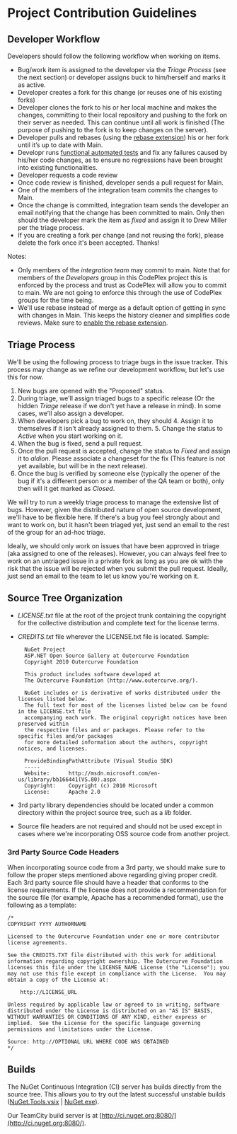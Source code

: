 ﻿# Project Contribution Guidelines

## Developer Workflow

Developers should follow the following workflow when working on items.

* Bug/work item is assigned to the developer via the *Triage Process* (see the next section) or developer assigns buck to him/herself and marks it as active. 
* Developer creates a fork for this change (or reuses one of his existing forks) 
* Developer clones the fork to his or her local machine and makes the changes, committing to their local repository and pushing to the fork on their server as needed. This can continue until all work is finished (The purpose of pushing to the fork is to keep changes on the server). 
* Developer pulls and rebases (using the <a title="Rebase Extension" href="http://hgtip.com/tips/advanced/2010-02-11-merging-mq-patches-with-rebase/">rebase extension</a>) his or her fork until it&rsquo;s up to date with Main. 
* Developr runs [functional automated tests](Functional-Testing.md) and fix any failures caused by his/her code changes, as to ensure no regressions have been brought into existing functionalities. 
* Developer requests a code review 
* Once code review is finished, developer sends a pull request for Main. 
* One of the members of the integration team commits the changes to Main. 
* Once the change is committed, integration team sends the developer an email notifying that the change has been committed to main. 
Only then should the developer mark the item as *fixed* and assign it to Drew Miller per the triage process. 
* If you are creating a fork per change (and not reusing the fork), please delete the fork once it's been accepted. Thanks! 

Notes:

* Only members of the *integration team* may commit to main. Note that for members of the *Developers* group in this 
CodePlex project this is enforced by the process and trust as CodePlex will allow you to commit to main. We are not going to 
enforce this through the use of CodePlex groups for the time being. 
* We'll use rebase instead of merge as a default option of getting in sync with changes in Main. This keeps the history 
cleaner and simplifies code reviews. Make sure to 
<a title="Enable the rebase extension" href="http://hgtip.com/tips/advanced/2010-02-11-merging-mq-patches-with-rebase/">enable 
the rebase extension</a>. 

## Triage Process

We'll be using the following process to triage bugs in the issue tracker. This process may change as we refine our development workflow, but let's use this for now.

1. New bugs are opened with the "Proposed" status. 
2. During triage, we'll assign triaged bugs to a specific release (Or the hidden *Triage* release if we don't yet have a release in mind). In some cases, we'll also assign a developer. 
3. When developers pick a bug to work on, they should
    4. Assign it to themselves if it isn't already assigned to them. 
    5. Change the status to *Active* when you start working on it. 
1. When the bug is fixed, send a pull request. 
2. Once the pull request is accepted, change the status to *Fixed* and assign it to *aldion*. Please associate a changeset for the fix (This feature is not yet available, but will be in the next release).&nbsp; 
3. Once the bug is verified by someone else (typically the opener of the bug if it's a different person 
or a member of the QA team or both), only then will it get marked as *Closed*.

We will try to run a weekly triage process to manage the extensive list of bugs. 
However, given the distributed nature of open source development, we'll have to be flexible here. 
If there's a bug you feel strongly about and want to work on, but it hasn't been triaged yet, 
just send an email to the rest of the group for an ad-hoc triage.

Ideally, we should only work on issues that have been approved in triage (aka assigned to one of the releases). 
However, you can always feel free to work on an untriaged issue in a private fork as long as you are ok with the risk 
that the issue will be rejected when you submit the pull request. Ideally, 
just send an email to the team to let us know you're working on it.

## Source Tree Organization

* *LICENSE.txt* file at the root of the project trunk containing the copyright for the collective distribution and complete text for the license terms. 
* *CREDITS.txt* file wherever the LICENSE.txt file is located. Sample:

        NuGet Project
        ASP.NET Open Source Gallery at Outercurve Foundation
        Copyright 2010 Outercurve Foundation

        This product includes software developed at
        The Outercurve Foundation (http://www.outercurve.org/).

        NuGet includes or is derivative of works distributed under the licenses listed below. 
        The full text for most of the licenses listed below can be found in the LICENSE.txt file 
        accompanying each work. The original copyright notices have been preserved within 
        the respective files and or packages. Please refer to the specific files and/or packages 
        for more detailed information about the authors, copyright notices, and licenses.

        ProvideBindingPathAttribute (Visual Studio SDK)
        ----- 
        Website:      http://msdn.microsoft.com/en-us/library/bb166441(VS.80).aspx 
        Copyright:    Copyright (c) 2010 Microsoft
        License:      Apache 2.0

* 3rd party library dependencies should be located under a common directory within the project source tree, such as a *lib* folder. 
* Source file headers are not required and should not be used except in cases where we're incorporating OSS source code from another project. 

### 3rd Party Source Code Headers

When incorporating source code from a 3rd party, we should make sure to follow the proper steps mentioned above regarding giving proper credit. Each 3rd party source file should have a header that conforms to the license requirements. If the license does not provide a recommendation for the source file (for example, Apache has a recommended format), use the following as a template:

    /*
    COPYRIGHT YYYY AUTHORNAME

    Licensed to the Outercurve Foundation under one or more contributor license agreements.

    See the CREDITS.TXT file distributed with this work for additional information regarding copyright ownership. The Outercurve Foundation licenses this file under the LICENSE_NAME License (the "License"); you may not use this file except in compliance with the License.  You may obtain a copy of the License at:

        http://LICENSE_URL

    Unless required by applicable law or agreed to in writing, software distributed under the License is distributed on an "AS IS" BASIS, WITHOUT WARRANTIES OR CONDITIONS OF ANY KIND, either express or implied.  See the License for the specific language governing permissions and limitations under the License.

    Source: http://OPTIONAL URL WHERE CODE WAS OBTAINED
    */

## Builds

The NuGet Continuous Integration (CI) server has builds directly from the source tree. 
This allows you to try out the latest successful unstable builds 
([NuGet.Tools.vsix](http://ci.nuget.org:8080/guestAuth/repository/download/bt4/.lastSuccessful/VisualStudioAddIn/NuGet.Tools.vsix)
|
[NuGet.exe](http://ci.nuget.org:8080/guestAuth/repository/download/bt4/.lastSuccessful/Console/NuGet.exe)).

Our TeamCity build server is at [http://ci.nuget.org:8080/](http://ci.nuget.org:8080/).
